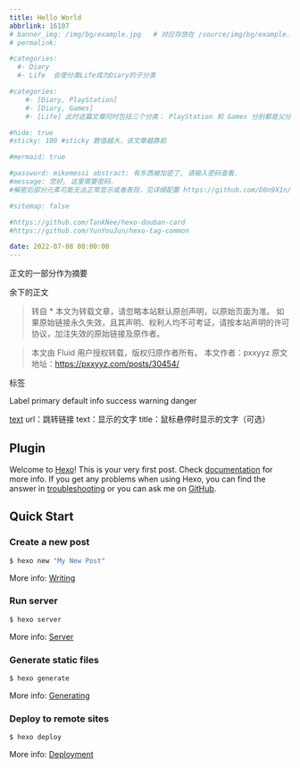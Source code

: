 ```yaml
---
title: Hello World
abbrlink: 16107
# banner_img: /img/bg/example.jpg   # 对应存放在 /source/img/bg/example.jpg
# permalink: 

#categories:
  #- Diary
  #- Life  会使分类Life成为Diary的子分类

#categories:
    #- [Diary, PlayStation]
    #- [Diary, Games]
    #- [Life] 此时这篇文章同时包括三个分类： PlayStation 和 Games 分别都是父分类 Diary 的子分类，同时 Life 是一个没有子分类的分类。

#hide: true
#sticky: 100 #sticky 数值越大，该文章越靠前

#mermaid: true

#password: mikemessi abstract: 有东西被加密了, 请输入密码查看.
#message: 您好, 这里需要密码. 
#解密后部分元素可能无法正常显示或者表现，见详细配置 https://github.com/D0n9X1n/hexo-blog-encrypt/blob/master/ReadMe.zh.md

#sitemap: false

#https://github.com/TankNee/hexo-douban-card
#https://github.com/YunYouJun/hexo-tag-common

date: 2022-07-08 00:00:00
---
```



正文的一部分作为摘要
<!-- more -->
余下的正文

> 转自 *
> 本文为转载文章，请忽略本站默认原创声明，以原始页面为准。
> 如果原始链接永久失效，且其声明、权利人均不可考证，请按本站声明的许可协议，加注失效的原始链接及原作者。


> 本文由 Fluid 用户授权转载，版权归原作者所有。
> 本文作者：pxxyyz
> 原文地址：https://pxxyyz.com/posts/30454/

<p class="note note-primary">标签</p>

<span class="label label-primary">Label</span>
primary default info success warning danger

<a class="btn" href="url" title="title">text</a>
url：跳转链接
text：显示的文字
title：鼠标悬停时显示的文字（可选）



## Plugin



Welcome to [Hexo](https://hexo.io/)! This is your very first post. Check [documentation](https://hexo.io/docs/) for more info. If you get any problems when using Hexo, you can find the answer in [troubleshooting](https://hexo.io/docs/troubleshooting.html) or you can ask me on [GitHub](https://github.com/hexojs/hexo/issues).

## Quick Start

### Create a new post

``` bash
$ hexo new "My New Post"
```

More info: [Writing](https://hexo.io/docs/writing.html)

### Run server

``` bash
$ hexo server
```

More info: [Server](https://hexo.io/docs/server.html)

### Generate static files

``` bash
$ hexo generate
```

More info: [Generating](https://hexo.io/docs/generating.html)

### Deploy to remote sites

``` bash
$ hexo deploy
```

More info: [Deployment](https://hexo.io/docs/one-command-deployment.html)
